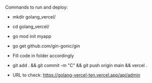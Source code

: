 Commands to run and deploy:

- mkdir golang_vercel/
- cd golang_vercel/
- go mod init myapp
- go get github.com/gin-gonic/gin
- Fill code in folder accordingly

- git add . && git commit -m "C" && git push origin main && vercel .

- URL to check: https://golang-vercel-ten.vercel.app/api/admin
